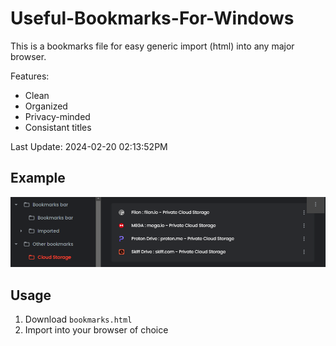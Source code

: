 # Useful-Bookmarks-For-Windows

This is a bookmarks file for easy generic import (html) into any major browser.

Features:

* Clean
* Organized
* Privacy-minded
* Consistant titles

Last Update: 2024-02-20 02:13:52PM

## Example

![Example](https://github.com/hl2guide/Useful-Bookmarks-For-Windows/blob/main/screenshot.PNG?raw=true "Example")

## Usage

1. Download `bookmarks.html`
2. Import into your browser of choice
